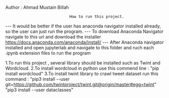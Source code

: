 Author : Ahmad Mustain Billah

                                How to run this project.
                    
--- It would be better if the user has anaconda navigator installed already, so the user can just run the program.
--- To download Anaconda Navigator navigate to this url and download the installer https://docs.anaconda.com/anaconda/install/
--- After Anaconda navigator installed and open jupyterlab and navigate to this folder and ruch each .ipynb extension files to run the program


1.To run this project , several library should be installed such as Twint and Wordcloud.
2.To install wordcloud in python use this commend line : "pip install wordcloud"
3.To install twint library to crawl tweet dataset run this command : 
        "pip3 install --user git+https://github.com/twintproject/twint.git@origin/master#egg=twint"
        "pip3 install --user dataclasses"